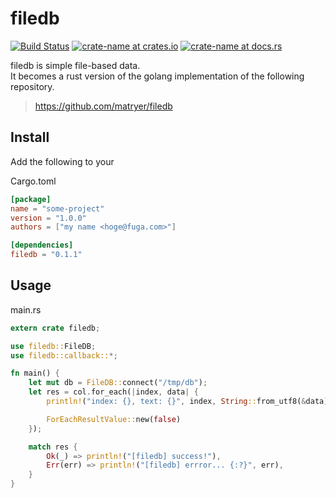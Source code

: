 # filedb

[![Build Status](https://travis-ci.org/tomo3110/filedb-rs.svg?branch=master)](https://travis-ci.org/tomo3110/filedb-rs)
[![crate-name at crates.io](https://img.shields.io/crates/v/filedb.svg)](https://crates.io/crates/filedb)
[![crate-name at docs.rs](https://docs.rs/filedb/badge.svg)](https://docs.rs/filedb)

filedb is simple file-based data.  
It becomes a rust version of the golang implementation of the following repository.   

> https://github.com/matryer/filedb

## Install

Add the following to your  

Cargo.toml
```toml
[package]
name = "some-project"
version = "1.0.0"
authors = ["my name <hoge@fuga.com>"]

[dependencies]
filedb = "0.1.1"
```

## Usage

main.rs
```rust
extern crate filedb;

use filedb::FileDB;
use filedb::callback::*;

fn main() {
    let mut db = FileDB::connect("/tmp/db");
    let res = col.for_each(|index, data| {
        println!("index: {}, text: {}", index, String::from_utf8(&data));

        ForEachResultValue::new(false)
    });

    match res {
        Ok(_) => println!("[filedb] success!"),
        Err(err) => println!("[filedb] errror... {:?}", err),
    }
}

```
